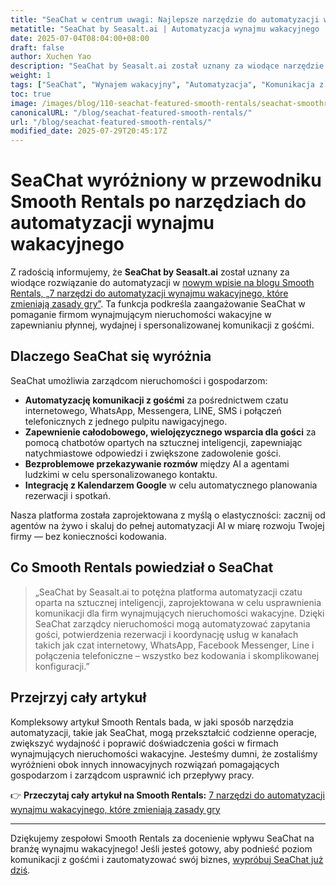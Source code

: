 ```yaml
---
title: "SeaChat w centrum uwagi: Najlepsze narzędzie do automatyzacji wynajmu wakacyjnego według Smooth Rentals"
metatitle: "SeaChat by Seasalt.ai | Automatyzacja wynajmu wakacyjnego | Funkcja Smooth Rentals"
date: 2025-07-04T08:04:00+08:00
draft: false
author: Xuchen Yao
description: "SeaChat by Seasalt.ai został uznany za wiodące narzędzie do automatyzacji wynajmu wakacyjnego w najnowszym wpisie na blogu Smooth Rentals. Dowiedz się, jak SeaChat usprawnia komunikację z gośćmi i zwiększa wydajność."
weight: 1
tags: ["SeaChat", "Wynajem wakacyjny", "Automatyzacja", "Komunikacja z gośćmi", "Smooth Rentals", "AI Chatbot"]
toc: true
image: /images/blog/110-seachat-featured-smooth-rentals/seachat-smoothrentals-feature.jpeg
canonicalURL: "/blog/seachat-featured-smooth-rentals/"
url: "/blog/seachat-featured-smooth-rentals/"
modified_date: 2025-07-29T20:45:17Z
---
```


# SeaChat wyróżniony w przewodniku Smooth Rentals po narzędziach do automatyzacji wynajmu wakacyjnego

Z radością informujemy, że **SeaChat by Seasalt.ai** został uznany za wiodące rozwiązanie do automatyzacji w [nowym wpisie na blogu Smooth Rentals, „7 narzędzi do automatyzacji wynajmu wakacyjnego, które zmieniają zasady gry”](https://smooth.rentals/blog/vacation-rental-automation-tools/). Ta funkcja podkreśla zaangażowanie SeaChat w pomaganie firmom wynajmującym nieruchomości wakacyjne w zapewnianiu płynnej, wydajnej i spersonalizowanej komunikacji z gośćmi.

## Dlaczego SeaChat się wyróżnia

SeaChat umożliwia zarządcom nieruchomości i gospodarzom:

- **Automatyzację komunikacji z gośćmi** za pośrednictwem czatu internetowego, WhatsApp, Messengera, LINE, SMS i połączeń telefonicznych z jednego pulpitu nawigacyjnego.
- **Zapewnienie całodobowego, wielojęzycznego wsparcia dla gości** za pomocą chatbotów opartych na sztucznej inteligencji, zapewniając natychmiastowe odpowiedzi i zwiększone zadowolenie gości.
- **Bezproblemowe przekazywanie rozmów** między AI a agentami ludzkimi w celu spersonalizowanego kontaktu.
- **Integrację z Kalendarzem Google** w celu automatycznego planowania rezerwacji i spotkań.

Nasza platforma została zaprojektowana z myślą o elastyczności: zacznij od agentów na żywo i skaluj do pełnej automatyzacji AI w miarę rozwoju Twojej firmy — bez konieczności kodowania.

## Co Smooth Rentals powiedział o SeaChat

> „SeaChat by Seasalt.ai to potężna platforma automatyzacji czatu oparta na sztucznej inteligencji, zaprojektowana w celu usprawnienia komunikacji dla firm wynajmujących nieruchomości wakacyjne. Dzięki SeaChat zarządcy nieruchomości mogą automatyzować zapytania gości, potwierdzenia rezerwacji i koordynację usług w kanałach takich jak czat internetowy, WhatsApp, Facebook Messenger, Line i połączenia telefoniczne – wszystko bez kodowania i skomplikowanej konfiguracji.”

## Przejrzyj cały artykuł

Kompleksowy artykuł Smooth Rentals bada, w jaki sposób narzędzia automatyzacji, takie jak SeaChat, mogą przekształcić codzienne operacje, zwiększyć wydajność i poprawić doświadczenia gości w firmach wynajmujących nieruchomości wakacyjne. Jesteśmy dumni, że zostaliśmy wyróżnieni obok innych innowacyjnych rozwiązań pomagających gospodarzom i zarządcom usprawnić ich przepływy pracy.

👉 **Przeczytaj cały artykuł na Smooth Rentals:**
[7 narzędzi do automatyzacji wynajmu wakacyjnego, które zmieniają zasady gry](https://smooth.rentals/blog/vacation-rental-automation-tools/)

---

Dziękujemy zespołowi Smooth Rentals za docenienie wpływu SeaChat na branżę wynajmu wakacyjnego! Jeśli jesteś gotowy, aby podnieść poziom komunikacji z gośćmi i zautomatyzować swój biznes, [wypróbuj SeaChat już dziś](https://chat.seasalt.ai/?utm_source=blog).
